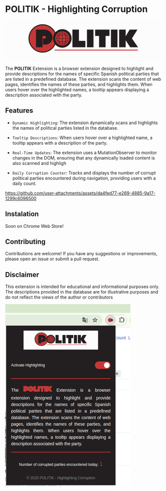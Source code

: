 # POLITIK - Highlighting Corruption

![alt text](extension/logos/logo.png)


The **POLITIK** Extension is a browser extension designed to highlight and provide descriptions for the names of specific Spanish political parties that are listed in a predefined database. The extension scans the content of web pages, identifies the names of these parties, and highlights them. When users hover over the highlighted names, a tooltip appears displaying a description associated with the party.

## Features

- ```Dynamic Highlighting```: The extension dynamically scans and highlights the names of political parties listed in the database.

- ```Tooltip Descriptions```: When users hover over a highlighted name, a tooltip appears with a description of the  party.

- ```Real-Time Updates```: The extension uses a MutationObserver to monitor changes in the DOM, ensuring that any dynamically loaded content is also scanned and highligh

- ```Daily Corruption Counter```: Tracks and displays the number of corrupt political parties encountered during navigation, providing users with a daily count.

https://github.com/user-attachments/assets/da4fed77-e269-4885-9a17-1299c6096500

## Instalation

Soon on Chrome Web Store!

## Contributing

Contributions are welcome! If you have any suggestions or improvements, please open an issue or submit a pull request.

## Disclaimer

This extension is intended for educational and informational purposes only. The descriptions provided in the database are for illustrative purposes and do not reflect the views of the author or contributors




![alt text](screenshot.png)
